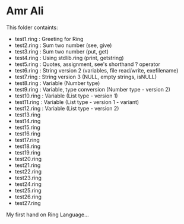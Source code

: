 Amr Ali
=======
This folder containts:

 - test1.ring : Greeting for Ring
 - test2.ring : Sum two number (see, give)
 - test3.ring : Sum two number (put, get)
 - test4.ring : Using stdlib.ring (print, getstring)
 - test5.ring : Quotes, assignment, see's shorthand ? operator
 - test6.ring : String version 2 (variables, file read/write, exefilename)
 - test7.ring : String version 3 (NULL, empty strings, isNULL)
 - test8.ring : Variable (Number type)
 - test9.ring : Variable, type conversion (Number type - version 2)
 - test10.ring : Variable (List type - version 1)
 - test11.ring : Variable (List type - version 1 - variant)
 - test12.ring : Variable (List type - version 2)
 - test13.ring
 - test14.ring
 - test15.ring
 - test16.ring
 - test17.ring
 - test18.ring
 - test19.ring
 - test20.ring
 - test21.ring
 - test22.ring
 - test23.ring
 - test24.ring
 - test25.ring
 - test26.ring
 - test27.ring

My first hand on Ring Language...

